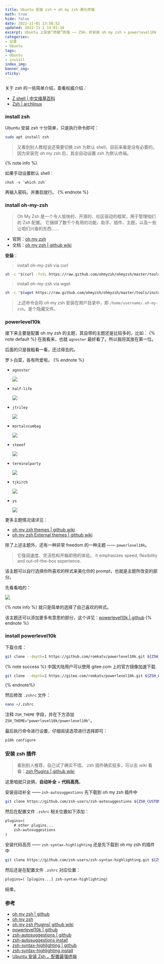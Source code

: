 ```yaml
---
title: Ubuntu 安装 zsh + oh my zsh 美化终端
math: true
hide: false
date: 2022-11-01 13:58:52
updated: 2022-11-1 14:01:34
excerpt: Ubuntu 上安装“终极”终端 —— ZSH，并安装 oh my zsh + powerlevel10k 进行美化。
categories: 
- 记录
- Ubuntu
tags:
- Ubuntu
- install
index_img:
banner_img:
sticky:
---
```


关于 zsh 的一些简单介绍，查看权威介绍：

+ [Z shell | 中文维基百科](https://zh.wikipedia.org/wiki/Z_shell)
+ [Zsh | archlinux](https://wiki.archlinux.org/title/Zsh_(%E7%AE%80%E4%BD%93%E4%B8%AD%E6%96%87))

### install zsh

Ubuntu 安装 zsh 十分简单，只是执行命令即可：
```bash
sudo apt install zsh
```

> 又看到别人教程说还需要切换 zsh 为默认 shell，目前来看是没有必要的。
> 因为安装完 oh my zsh 后，其会自动设置 zsh 为默认终端。

{% note info %}

如果手动设置默认 shell：
```
chsh -s `which zsh`
```
再输入密码，并重启就行。
{% endnote %}

### install oh-my-zsh

> Oh My Zsh 是一个令人愉快的、开源的、社区驱动的框架，用于管理咱们的 Zsh 配置。
> 它捆绑了数千个有用的功能、助手、插件、主题，以及一些让咱们兴奋的东西......

+ 官网：[oh my zsh](https://ohmyz.sh/)
+ 文档：[oh my zsh | github wiki](https://github.com/ohmyzsh/ohmyzsh/wiki)

**安装**：
> install oh-my-zsh via curl
```bash
sh -c "$(curl -fsSL https://raw.github.com/ohmyzsh/ohmyzsh/master/tools/install.sh)"
```

> install oh-my-zsh via wget
```bash
sh -c "$(wget https://raw.github.com/ohmyzsh/ohmyzsh/master/tools/install.sh -O -)"
```

> 上述命令会将 oh my zsh 安装在用户目录中，即 `/home/username/.oh-my-zsh`。是个隐藏文件。

### powerlevel10k

接下来主要是配置 oh my zsh 的主题，其自带的主题还是比较多的，比如：
{% note default %}
在我看来，也就 `agnoster` 最好看了。所以我将其放在第一位。

后面的只是我粗看一看，还过得去的。

罗卜白菜，各有所爱啦。
{% endnote %}
+ `agnoster`
  
  ![](https://raw.githubusercontent.com/Muxiner/BlogImages/main/posts/20221101150411-agnoster.png)
+ `half-life`
  
  ![](https://raw.githubusercontent.com/Muxiner/BlogImages/main/posts/20221101150655-half-life.png)
+ `jtriley`
  
  ![](https://raw.githubusercontent.com/Muxiner/BlogImages/main/posts/20221101150823-jtriley.png)
+ `mortalscumbag`
  
  ![](https://raw.githubusercontent.com/Muxiner/BlogImages/main/posts/20221101150956-mortalscumbag.png)
+ `steeef`
  
  ![](https://raw.githubusercontent.com/Muxiner/BlogImages/main/posts/20221101151132-steeef.png)
+ `terminalparty`
  
  ![](https://raw.githubusercontent.com/Muxiner/BlogImages/main/posts/20221101151412-terminalparty.png)
+ `tjkirch`
  
  ![](https://raw.githubusercontent.com/Muxiner/BlogImages/main/posts/20221101151526-tjkirch.png)  
+ `ys`
  
  ![](https://raw.githubusercontent.com/Muxiner/BlogImages/main/posts/20221101151728-ys.png)

更多主题情况请详见：
+ [oh my zsh themes | github wiki](https://github.com/ohmyzsh/ohmyzsh/wiki/Themes)
+ [oh my zsh External themes | github wiki](https://github.com/ohmyzsh/ohmyzsh/wiki/External-themes)

除了上述主题外，还有一种非常 freedom 的一种主题 ——  `powerlevel10k`。

> 它强调速度、灵活性和开箱即用的体验。
> It emphasizes speed, flexibility and out-of-the-box experience.

该主题可以自行选择你所喜欢的样式来美化你的 prompt，也就是主题所改变的部分。

先看看咱的：

![](https://raw.githubusercontent.com/Muxiner/BlogImages/main/posts/20221101152215-powerlevel10k.png)

{% note info %}
就只是简单的选择了自己喜欢的样式。

该主题还可以添加更多有意思的部分，这个详见：[powerlevel10k | github](https://github.com/romkatv/powerlevel10k)
{% endnote %}

### install powerlevel10k

下载仓库：
```zsh
git clone --depth=1 https://github.com/romkatv/powerlevel10k.git ${ZSH_CUSTOM:-$HOME/.oh-my-zsh/custom}/themes/powerlevel10k
```

{% note success %}
中国大陆用户可以使用 gitee.com 上的官方镜像加速下载.
```zsh
git clone --depth=1 https://gitee.com/romkatv/powerlevel10k.git ${ZSH_CUSTOM:-$HOME/.oh-my-zsh/custom}/theme
```
{% endnote%}

然后修改 `.zshrc` 文件：
```zsh
nano ~/.zshrc
```
注释 `ZSH_THEME` 字段，并在下方添加 `ZSH_THEME="powerlevel10k/powerlevel10k"`。

最后执行命令进行设置，仔细阅读选项进行选择即可：
```zsh
p10k configure
```

### 安装 zsh 插件

> 看到别人推荐，自己试了确实不错。
> zsh 插件确实挺多，可以去 wiki 看看：[zsh Plugins | github wiki](https://github.com/ohmyzsh/ohmyzsh/wiki/Plugins)

这里咱就只说俩，**自动补全** + **代码高亮**。

安装自动补全 —— `zsh-autosuggestions`
先下载到 oh my zsh 插件中
```zsh
git clone https://github.com/zsh-users/zsh-autosuggestions ${ZSH_CUSTOM:-~/.oh-my-zsh/custom}/plugins/zsh-autosuggestions
```
然后在配置文件 `.zshrc` 相关位置如下添加：
```txt
plugins=( 
    # other plugins...
    zsh-autosuggestions
)
```

安装代码高亮 —— `zsh-syntax-highlighting`
还是先下载到 oh my zsh 的插件中
```zsh
git clone https://github.com/zsh-users/zsh-syntax-highlighting.git ${ZSH_CUSTOM:-~/.oh-my-zsh/custom}/plugins/zsh-syntax-highlighting
```
然后还是在配置文件 `.zshrc` 对应位置：
```txt
plugins=( [plugins...] zsh-syntax-highlighting)
```

结束。

### 参考
+ [oh my zsh | github](https://github.com/ohmyzsh/ohmyzsh/)
+ [oh my zsh](https://ohmyz.sh/)
+ [oh my zsh Plugins| github wiki](https://github.com/ohmyzsh/ohmyzsh/wiki/Plugins)
+ [powerlevel10k | github](https://github.com/romkatv/powerlevel10k)
+ [zsh-autosuggestions | github](https://github.com/zsh-users/zsh-autosuggestions)
+ [zsh-autosuggestions install](https://github.com/zsh-users/zsh-autosuggestions/blob/master/INSTALL.md#oh-my-zsh)
+ [zsh-syntax-highlighting | github](https://github.com/zsh-users/zsh-syntax-highlighting)
+ [zsh-syntax-highlighting install](https://github.com/zsh-users/zsh-syntax-highlighting/blob/master/INSTALL.md)
+ [Ubuntu 安装 Zsh ，配置最强终端](https://matnoble.me/tech/ubuntu/install-zsh/)
